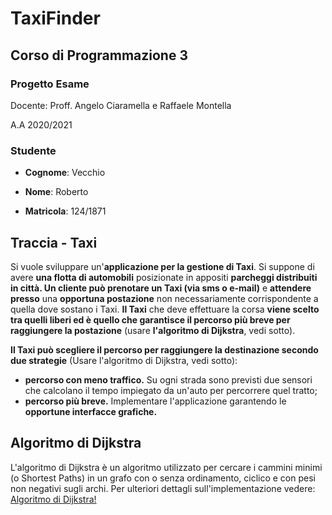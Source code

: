 # TaxiFinder
## **Corso di Programmazione 3**
### **Progetto Esame**

Docente: Proff. Angelo Ciaramella e Raffaele Montella

A.A 2020/2021

### **Studente**
* **Cognome**: Vecchio

* **Nome**: Roberto

* **Matricola**: 124/1871

## **Traccia - Taxi**
Si vuole sviluppare un'**applicazione per la gestione di Taxi**. Si suppone di avere **una flotta di automobili** posizionate in appositi **parcheggi distribuiti in città. Un cliente può prenotare un Taxi (via sms o e-mail)** e **attendere presso** una **opportuna postazione** non necessariamente corrispondente a quella dove sostano i Taxi. **Il Taxi** che deve effettuare la corsa **viene scelto tra quelli liberi ed è quello che garantisce il percorso più breve per raggiungere la postazione** (usare **l'algoritmo di Dijkstra**, vedi sotto).

**Il Taxi può scegliere il percorso per raggiungere la destinazione secondo due strategie** (Usare l'algoritmo di Dijkstra, vedi sotto):
* **percorso con meno traffico.** Su ogni strada sono previsti due sensori che calcolano il tempo impiegato da un'auto per percorrere quel tratto;
* **percorso più breve.**
Implementare l'applicazione garantendo le **opportune interfacce grafiche.**

## **Algoritmo di Dijkstra**
L'algoritmo di Dijkstra è un algoritmo utilizzato per cercare i cammini minimi (o Shortest Paths) in un grafo con o senza ordinamento, ciclico e con pesi non negativi sugli archi. Per ulteriori dettagli sull'implementazione vedere:
[Algoritmo di Dijkstra!](https://it.wikipedia.org/wiki/Algoritmo_di_Dijkstra)
